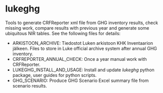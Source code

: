 # lukeghg
Tools to generate CRFReporter xml file from GHG inventory results, check missing work, compare results with previous year and generate some ubiquitous NIR tables. See the following files for details:

+ ARKISTOON_ARCHIVE: Tiedostot Luken arkistoon KHK Inventaarion jälkeen. 
  Files to store in Luke official archive system after annual GHG inventory.
+ CRFREPORTER_ANNUAL_CHECK: Once a year manual work with CRFReporter.
+ LUKEGHG_INSTALL_AND_USAGE: Install and update *lukeghg* python package, user guides for python scripts.
+ GHG_SCENARIO: Produce GHG Scenario Excel summary file from scenario results.
